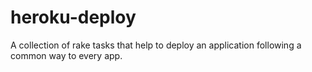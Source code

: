 heroku-deploy
=============

A collection of rake tasks that help to deploy an application following a common way to every app. 